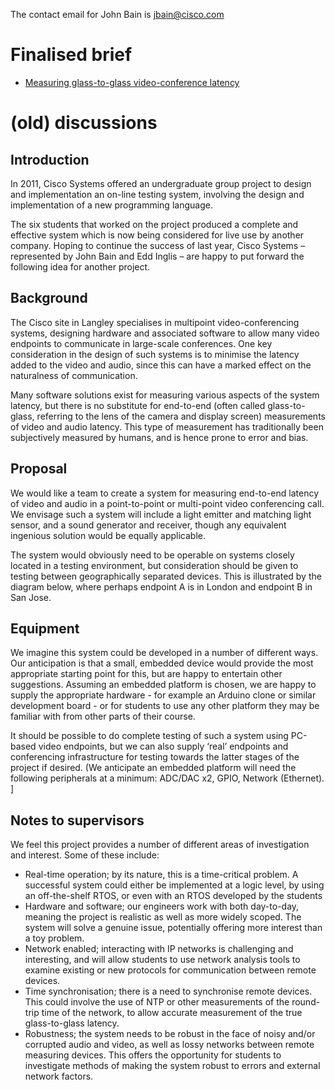 The contact email for John Bain is jbain@cisco.com

# Finalised brief

- [Measuring glass-to-glass video-conference
  latency](Measuring_glass-to-glass_video-conference_latency "wikilink")

# (old) discussions

## Introduction

In 2011, Cisco Systems offered an undergraduate group project to design
and implementation an on-line testing system, involving the design and
implementation of a new programming language.

The six students that worked on the project produced a complete and
effective system which is now being considered for live use by another
company. Hoping to continue the success of last year, Cisco Systems –
represented by John Bain and Edd Inglis – are happy to put forward the
following idea for another project.

## Background

The Cisco site in Langley specialises in multipoint video-conferencing
systems, designing hardware and associated software to allow many video
endpoints to communicate in large-scale conferences. One key
consideration in the design of such systems is to minimise the latency
added to the video and audio, since this can have a marked effect on the
naturalness of communication.

Many software solutions exist for measuring various aspects of the
system latency, but there is no substitute for end-to-end (often called
glass-to-glass, referring to the lens of the camera and display screen)
measurements of video and audio latency. This type of measurement has
traditionally been subjectively measured by humans, and is hence prone
to error and bias.

## Proposal

We would like a team to create a system for measuring end-to-end latency
of video and audio in a point-to-point or multi-point video conferencing
call. We envisage such a system will include a light emitter and
matching light sensor, and a sound generator and receiver, though any
equivalent ingenious solution would be equally applicable.

The system would obviously need to be operable on systems closely
located in a testing environment, but consideration should be given to
testing between geographically separated devices. This is illustrated by
the diagram below, where perhaps endpoint A is in London and endpoint B
in San Jose.

## Equipment

We imagine this system could be developed in a number of different ways.
Our anticipation is that a small, embedded device would provide the most
appropriate starting point for this, but are happy to entertain other
suggestions. Assuming an embedded platform is chosen, we are happy to
supply the appropriate hardware - for example an Arduino clone or
similar development board - or for students to use any other platform
they may be familiar with from other parts of their course.

It should be possible to do complete testing of such a system using
PC-based video endpoints, but we can also supply ‘real’ endpoints and
conferencing infrastructure for testing towards the latter stages of the
project if desired. (We anticipate an embedded platform will need the
following peripherals at a minimum: ADC/DAC x2, GPIO, Network
(Ethernet). \]

## Notes to supervisors

We feel this project provides a number of different areas of
investigation and interest. Some of these include:

- Real-time operation; by its nature, this is a time-critical problem. A
  successful system could either be implemented at a logic level, by
  using an off-the-shelf RTOS, or even with an RTOS developed by the
  students
- Hardware and software; our engineers work with both day-to-day,
  meaning the project is realistic as well as more widely scoped. The
  system will solve a genuine issue, potentially offering more interest
  than a toy problem.
- Network enabled; interacting with IP networks is challenging and
  interesting, and will allow students to use network analysis tools to
  examine existing or new protocols for communication between remote
  devices.
- Time synchronisation; there is a need to synchronise remote devices.
  This could involve the use of NTP or other measurements of the
  round-trip time of the network, to allow accurate measurement of the
  true glass-to-glass latency.
- Robustness; the system needs to be robust in the face of noisy and/or
  corrupted audio and video, as well as lossy networks between remote
  measuring devices. This offers the opportunity for students to
  investigate methods of making the system robust to errors and external
  network factors.